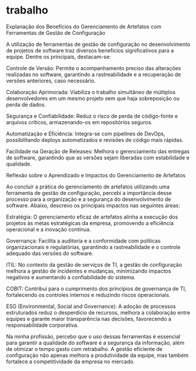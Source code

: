 # trabalho

Explanação dos Benefícios do Gerenciamento de Artefatos com Ferramentas de Gestão de Configuração

A utilização de ferramentas de gestão de configuração no desenvolvimento de projetos de software traz diversos benefícios significativos para a equipe. Dentre os principais, destacam-se:

Controle de Versão: Permite o acompanhamento preciso das alterações realizadas no software, garantindo a rastreabilidade e a recuperação de versões anteriores, caso necessário.

Colaboração Aprimorada: Viabiliza o trabalho simultâneo de múltiplos desenvolvedores em um mesmo projeto sem que haja sobreposição ou perda de dados.

Segurança e Confiabilidade: Reduz o risco de perda de código-fonte e arquivos críticos, armazenando-os em repositórios seguros.

Automatização e Eficiência: Integra-se com pipelines de DevOps, possibilitando deploys automatizados e revisões de código mais rápidas.

Facilidade na Geração de Releases: Melhora o gerenciamento das entregas de software, garantindo que as versões sejam liberadas com estabilidade e qualidade.

Reflexão sobre o Aprendizado e Impactos do Gerenciamento de Artefatos

Ao concluir a prática do gerenciamento de artefatos utilizando uma ferramenta de gestão de configuração, percebi a importância desse processo para a organização e a segurança do desenvolvimento de software. Abaixo, descrevo os principais impactos nas seguintes áreas:

Estratégia: O gerenciamento eficaz de artefatos alinha a execução dos projetos às metas estratégicas da empresa, promovendo a eficiência operacional e a inovação contínua.

Governança: Facilita a auditoria e a conformidade com políticas organizacionais e regulatórias, garantindo a rastreabilidade e o controle adequado das versões do software.

ITIL: No contexto da gestão de serviços de TI, a gestão de configuração melhora a gestão de incidentes e mudanças, minimizando impactos negativos e aumentando a confiabilidade do sistema.

COBIT: Contribui para o cumprimento dos princípios de governança de TI, fortalecendo os controles internos e reduzindo riscos operacionais.

ESG (Environmental, Social and Governance): A adoção de processos estruturados reduz o desperdício de recursos, melhora a colaboração entre equipes e garante maior transparência nas decisões, favorecendo a responsabilidade corporativa.

Na minha profissão, percebo que o uso dessas ferramentas é essencial para garantir a qualidade do software e a segurança da informação, além de otimizar o tempo gasto com retrabalho. A gestão eficiente de configuração não apenas melhora a produtividade da equipe, mas também fortalece a competitividade da empresa no mercado.

